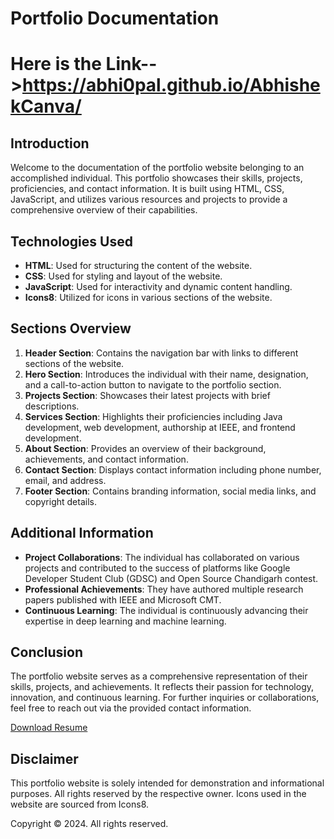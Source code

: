 # Portfolio Documentation
# Here is the Link-->https://abhi0pal.github.io/AbhishekCanva/

## Introduction

Welcome to the documentation of the portfolio website belonging to an accomplished individual. This portfolio showcases their skills, projects, proficiencies, and contact information. It is built using HTML, CSS, JavaScript, and utilizes various resources and projects to provide a comprehensive overview of their capabilities.

## Technologies Used

- **HTML**: Used for structuring the content of the website.
- **CSS**: Used for styling and layout of the website.
- **JavaScript**: Used for interactivity and dynamic content handling.
- **Icons8**: Utilized for icons in various sections of the website.

## Sections Overview

1. **Header Section**: Contains the navigation bar with links to different sections of the website.
2. **Hero Section**: Introduces the individual with their name, designation, and a call-to-action button to navigate to the portfolio section.
3. **Projects Section**: Showcases their latest projects with brief descriptions.
4. **Services Section**: Highlights their proficiencies including Java development, web development, authorship at IEEE, and frontend development.
5. **About Section**: Provides an overview of their background, achievements, and contact information.
6. **Contact Section**: Displays contact information including phone number, email, and address.
7. **Footer Section**: Contains branding information, social media links, and copyright details.

## Additional Information

- **Project Collaborations**: The individual has collaborated on various projects and contributed to the success of platforms like Google Developer Student Club (GDSC) and Open Source Chandigarh contest.
- **Professional Achievements**: They have authored multiple research papers published with IEEE and Microsoft CMT.
- **Continuous Learning**: The individual is continuously advancing their expertise in deep learning and machine learning.

## Conclusion

The portfolio website serves as a comprehensive representation of their skills, projects, and achievements. It reflects their passion for technology, innovation, and continuous learning. For further inquiries or collaborations, feel free to reach out via the provided contact information.

[Download Resume](https://www.linkedin.com/in/abhishek-pal-67167b146/)

## Disclaimer

This portfolio website is solely intended for demonstration and informational purposes. All rights reserved by the respective owner. Icons used in the website are sourced from Icons8.

Copyright © 2024. All rights reserved.
